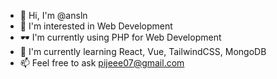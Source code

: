 - 👋 Hi, I'm @ansln
- 👀 I'm interested in Web Development
- 🕶 I'm currently using PHP for Web Development
- 🌱 I'm currently learning React, Vue, TailwindCSS, MongoDB
- 📫 Feel free to ask pijeee07@gmail.com

<!---
ansln/ansln is a ✨ special ✨ repository because its `README.md` (this file) appears on your GitHub profile.
You can click the Preview link to take a look at your changes.
--->
